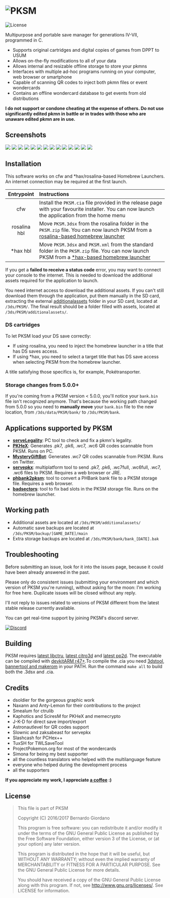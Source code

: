 ![PKSM](https://raw.githubusercontent.com/BernardoGiordano/PKSM/master/assets/banner.png)
=====
![License](https://img.shields.io/badge/License-GPLv3-blue.svg)

Multipurpose and portable save manager for generations IV-VII, programmed in C.

* Supports original cartridges and digital copies of games from DPPT to USUM
* Allows on-the-fly modifications to all of your data
* Allows internal and resizable offline storage to store your pkmns
* Interfaces with multiple ad-hoc programs running on your computer, web browser or smartphone
* Capable of scanning QR codes to inject both pkmn files or event wondercards
* Contains an offline wondercard database to get events from old distributions

**I do not support or condone cheating at the expense of others. Do not use significantly edited pkmn in battle or in trades with those who are unaware edited pkmn are in use.**

## Screenshots

![](https://i.imgur.com/Rj3OwBZ.png) ![](https://i.imgur.com/Nl5z9Yx.png)
![](https://i.imgur.com/2Vt1dYE.png) ![](https://i.imgur.com/2Vt1dYE.png)
![](https://i.imgur.com/a355RYx.png) ![](https://i.imgur.com/EyTwxIc.png)
![](https://i.imgur.com/i3dLv54.png) ![](https://i.imgur.com/Oyr5zsF.png)
![](https://i.imgur.com/e9I6UoK.png) ![](https://i.imgur.com/8yYEfnX.png)
![](https://i.imgur.com/qVz2vba.png) ![](https://i.imgur.com/Wg1m4Ws.png)
![](https://i.imgur.com/8bPKwNe.png) ![](https://i.imgur.com/OdjkZwG.png)

## Installation

This software works on cfw and *hax/rosalina-based Homebrew Launchers. An internet connection may be required at the first launch.

| Entrypoint | Instructions |
| :--------: | :----------- |
| cfw | Install the `PKSM.cia` file provided in the release page with your favourite installer. You can now launch the application from the home menu |
| rosalina hbl | Move `PKSM.3dsx` from the rosalina folder in the `PKSM.zip` file. You can now launch PKSM from a [rosalina-based homebrew launcher](https://github.com/fincs/new-hbmenu) |
| *hax hbl | Move `PKSM.3dsx` and `PKSM.xml` from the standard folder in the `PKSM.zip` file. You can now launch PKSM from a [*hax-based homebrew launcher](https://smealum.github.io/ninjhax2/starter.zip) |

If you get a **failed to receive a status code** error, you may want to connect your console to the internet. This is needed to download the additional assets required for the application to launch. 

You need internet access to download the additional assets. If you can't still download them through the application, put them manually in the SD card, extracting the external [additionalassets](https://github.com/dsoldier/PKResources/releases/download/final/additionalassets.zip) folder in your SD card, located at `/3ds/PKSM/`. The final result should be a folder filled with assets, located at `/3ds/PKSM/additionalassets/`.

### DS cartridges

To let PKSM load your DS save correctly:

* If using rosalina, you need to inject the homebrew launcher in a title that has DS saves access.
* If using *hax, you need to select a target title that has DS save access when selecting PKSM from the homebrew launcher.

A title satisfying those specifics is, for example, Pokétransporter.

### Storage changes from 5.0.0+

If you're coming from a PKSM version < 5.0.0, you'll notice your `bank.bin` file isn't recognized anymore. That's because the working path changed from 5.0.0 so you need to **manually move** your `bank.bin` file to the new location, from `/3ds/data/PKSM/bank/` to `/3ds/PKSM/bank`. 

## Applications supported by PKSM

* **[serveLegality](https://github.com/BernardoGiordano/PKSM-Tools)**: PC tool to check and fix a pkmn's legality.
* **[PKHeX](https://github.com/kwsch/PKHeX)**: Generates .pk7, .pk6, .wc7, .wc6 QR codes scannable from PKSM. Runs on PC.
* **[MysteryGiftBot](https://twitter.com/mysterygiftbot)**: Generates .wc7 QR codes scannable from PKSM. Runs on Twitter.
* **[servepkx](https://github.com/BernardoGiordano/PKSM-Tools)**: multiplatform tool to send .pk7, .pk6, .wc7full, .wc6full, .wc7, .wc6 files to PKSM. Requires a web browser or JRE.
* **[phbank2pksm](https://github.com/BernardoGiordano/PKSM-Tools)**: tool to convert a PHBank bank file to a PKSM storage file. Requires a web browser.
* **[badsectors](https://github.com/BernardoGiordano/PKSM-Tools)**: tool to fix bad slots in the PKSM storage file. Runs on the homebrew launcher.

## Working path

* Additional assets are located at `/3ds/PKSM/additionalassets/`
* Automatic save backups are located at `/3ds/PKSM/backup/[GAME_DATE]/main`
* Extra storage backups are located at `/3ds/PKSM/bank/bank_[DATE].bak`

## Troubleshooting

Before submitting an issue, look for it into the issues page, because it could have been already answered in the past.

Please only do consistent issues (submitting your environment and which version of PKSM you're running), without asking for the moon: I'm working for free here. Duplicate issues will be closed without any reply.

I'll not reply to issues related to versions of PKSM different from the latest stable release currently available.

You can get real-time support by joining PKSM's discord server.

[![Discord](https://discordapp.com/api/guilds/278222834633801728/widget.png?style=banner3&time-)](https://discord.gg/bGKEyfY)

## Building

PKSM requires [latest libctru](https://github.com/smealum/ctrulib), [latest citro3d](https://github.com/fincs/citro3d) and [latest pp2d](https://github.com/BernardoGiordano/PKSM/tree/master/source/pp2d). The executable can be compiled with [devkitARM r47+](https://sourceforge.net/projects/devkitpro/).To compile the .cia you need [3dstool](https://github.com/dnasdw/3dstool/releases), [bannertool and makerom](https://github.com/Steveice10/buildtools/tree/master/3ds) in your PATH. Run the command `make all` to build both the .3dsx and .cia.

## Credits

* dsoldier for the gorgeous graphic work
* Naxann and Anty-Lemon for their contributions to the project
* Smealum for ctrulib
* Kaphotics and SciresM for PKHeX and memecrypto
* J-K-D for direct save import/export
* Astronautlevel for QR codes support
* Slownic and zaksabeast for servepkx
* Slashcash for PCHex++
* TuxSH for TWLSaveTool
* ProjectPokemon.org for most of the wondercards
* Simona for being my best supporter
* all the countless translators who helped with the multilanguage feature
* everyone who helped during the development process
* all the supporters

**If you appreciate my work, I appreciate [a coffee](https://www.patreon.com/bernardogiordano) :)** 

## License

> This file is part of PKSM
> 
> Copyright (C) 2016/2017 Bernardo Giordano
>
>    This program is free software: you can redistribute it and/or modify
>    it under the terms of the GNU General Public License as published by
>    the Free Software Foundation, either version 3 of the License, or
>    (at your option) any later version.
>
>    This program is distributed in the hope that it will be useful,
>    but WITHOUT ANY WARRANTY; without even the implied warranty of
>    MERCHANTABILITY or FITNESS FOR A PARTICULAR PURPOSE.  See the
>    GNU General Public License for more details.
>
>    You should have received a copy of the GNU General Public License
>    along with this program.  If not, see <http://www.gnu.org/licenses/>.
>    See LICENSE for information.
